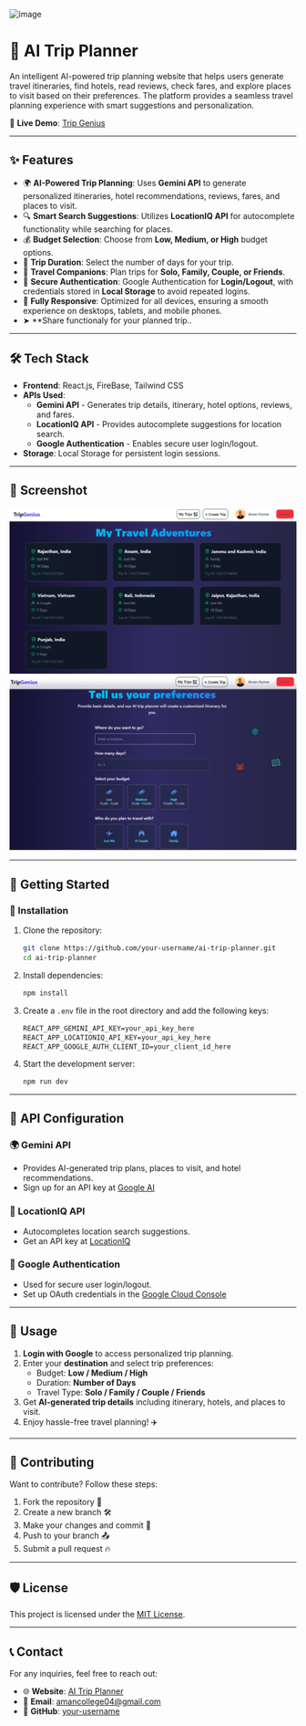 ![image](https://github.com/user-attachments/assets/d655419e-c3a0-45ab-bdb9-56fbae699adc)

# 🧳 AI Trip Planner

An intelligent AI-powered trip planning website that helps users generate travel itineraries, find hotels, read reviews, check fares, and explore places to visit based on their preferences. The platform provides a seamless travel planning experience with smart suggestions and personalization.

🚀 **Live Demo**: [Trip Genius](https://trip-genius.netlify.app/plantrip)

---

## ✨ Features

- 🌍 **AI-Powered Trip Planning**: Uses **Gemini API** to generate personalized itineraries, hotel recommendations, reviews, fares, and places to visit.
- 🔍 **Smart Search Suggestions**: Utilizes **LocationIQ API** for autocomplete functionality while searching for places.
- 💰 **Budget Selection**: Choose from **Low, Medium, or High** budget options.
- 📆 **Trip Duration**: Select the number of days for your trip.
- 👫 **Travel Companions**: Plan trips for **Solo, Family, Couple, or Friends**.
- 🔐 **Secure Authentication**: Google Authentication for **Login/Logout**, with credentials stored in **Local Storage** to avoid repeated logins.
- 📱 **Fully Responsive**: Optimized for all devices, ensuring a smooth experience on desktops, tablets, and mobile phones.
- ➤ **Share functionaly for your planned trip..

---

## 🛠️ Tech Stack

- **Frontend**: React.js, FireBase, Tailwind CSS
- **APIs Used**:
  - **Gemini API** - Generates trip details, itinerary, hotel options, reviews, and fares.
  - **LocationIQ API** - Provides autocomplete suggestions for location search.
  - **Google Authentication** - Enables secure user login/logout.
- **Storage**: Local Storage for persistent login sessions.

---

## 📸 Screenshot

![Screenshot](https://github.com/AmanKumar9958/AI-Trip-Planner/blob/main/public/ss2.png?raw=true)
![Screenshot](https://github.com/AmanKumar9958/AI-Trip-Planner/blob/main/public/ss3.png?raw=true)

---

## 🚀 Getting Started

### 🔧 Installation

1. Clone the repository:
   ```bash
   git clone https://github.com/your-username/ai-trip-planner.git
   cd ai-trip-planner
   ```
2. Install dependencies:
   ```bash
   npm install
   ```
3. Create a `.env` file in the root directory and add the following keys:
   ```plaintext
   REACT_APP_GEMINI_API_KEY=your_api_key_here
   REACT_APP_LOCATIONIQ_API_KEY=your_api_key_here
   REACT_APP_GOOGLE_AUTH_CLIENT_ID=your_client_id_here
   ```
4. Start the development server:
   ```bash
   npm run dev
   ```

---

## 🔗 API Configuration

### 🌍 Gemini API
- Provides AI-generated trip plans, places to visit, and hotel recommendations.
- Sign up for an API key at [Google AI](https://ai.google.com/)

### 📍 LocationIQ API
- Autocompletes location search suggestions.
- Get an API key at [LocationIQ](https://locationiq.com/)

### 🔐 Google Authentication
- Used for secure user login/logout.
- Set up OAuth credentials in the [Google Cloud Console](https://console.cloud.google.com/)

---

## 📜 Usage

1. **Login with Google** to access personalized trip planning.
2. Enter your **destination** and select trip preferences:
   - Budget: **Low / Medium / High**
   - Duration: **Number of Days**
   - Travel Type: **Solo / Family / Couple / Friends**
3. Get **AI-generated trip details** including itinerary, hotels, and places to visit.
4. Enjoy hassle-free travel planning! ✈️

---

## 🤝 Contributing

Want to contribute? Follow these steps:
1. Fork the repository 🍴
2. Create a new branch 🛠️
3. Make your changes and commit 🚀
4. Push to your branch 📤
5. Submit a pull request 🔥

---

## 🛡️ License

This project is licensed under the [MIT License](LICENSE).

---

## 📞 Contact

For any inquiries, feel free to reach out:
- 🌐 **Website**: [AI Trip Planner](https://trip-genius.netlify.app/)
- 📧 **Email**: amancollege04@gmail.com
- 🐙 **GitHub**: [your-username](https://github.com/AmanKumar9958)

